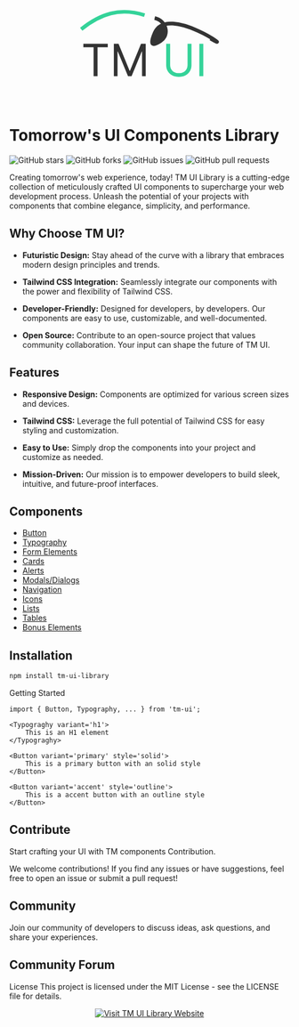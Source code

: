 <p align="center">
<svg width="250" height="200" viewBox="0 0 1130 628" fill="none" xmlns="http://www.w3.org/2000/svg">
<path d="M27.5527 303.496V275.103H225.793V303.496H142.677V539.423H110.669V303.496H27.5527ZM275.192 275.103H313.395L403.222 494.509H406.32L496.147 275.103H534.35V539.423H504.407V338.601H501.826L419.226 539.423H390.316L307.716 338.601H305.135V539.423H275.192V275.103Z" fill="#333333"/>
<path d="M874.205 275.103H906.212V450.112C906.212 468.181 901.953 484.313 893.435 498.51C885.003 512.621 873.086 523.764 857.685 531.938C842.283 540.026 824.214 544.069 803.478 544.069C782.742 544.069 764.673 540.026 749.272 531.938C733.87 523.764 721.911 512.621 713.392 498.51C704.96 484.313 700.744 468.181 700.744 450.112V275.103H732.752V447.53C732.752 460.437 735.591 471.923 741.27 481.99C746.949 491.971 755.037 499.844 765.534 505.609C776.117 511.288 788.765 514.127 803.478 514.127C818.192 514.127 830.84 511.288 841.423 505.609C852.006 499.844 860.094 491.971 865.687 481.99C871.365 471.923 874.205 460.437 874.205 447.53V275.103ZM1002.14 275.103V539.423H970.131V275.103H1002.14Z" fill="#34D399"/>
<path d="M607.082 187.424C559.049 297.213 598.077 291.959 655.129 253.378C703.927 220.379 708.442 162.447 682.234 119.209C649.476 129.703 622.992 151.059 607.082 187.424Z" fill="#333333"/>
<path d="M607.086 66.2766V66.2766C698.491 85.8635 732.565 201.012 655.129 253.378C598.077 291.959 559.049 297.213 607.082 187.424C713.086 -54.8703 1288.54 369.144 1061.39 232.854" stroke="#333333" stroke-width="30.2867"/>
<path d="M10 157.137C164.522 32.2657 324.578 -21.7404 524.875 43.2186" stroke="#34D399" stroke-width="30.2867"/>
</svg>
  <!-- <img src="/images/logo1.png" alt="TM UI Library Logo" width="200" /> -->
</p>

# Tomorrow's UI Components Library

![GitHub stars](https://img.shields.io/github/stars/bobbyhalljr/TM-UI-Open-Source.svg?style=social)
![GitHub forks](https://img.shields.io/github/forks/bobbyhalljr/TM-UI-Open-Source.svg?style=social)
![GitHub issues](https://img.shields.io/github/issues/bobbyhalljr/TM-UI-Open-Source.svg)
![GitHub pull requests](https://img.shields.io/github/issues-pr/bobbyhalljr/TM-UI-Open-Source.svg)

Creating tomorrow's web experience, today! TM UI Library is a cutting-edge collection of meticulously crafted UI components to supercharge your web development process. Unleash the potential of your projects with components that combine elegance, simplicity, and performance.

## Why Choose TM UI?

- **Futuristic Design:** Stay ahead of the curve with a library that embraces modern design principles and trends.

- **Tailwind CSS Integration:** Seamlessly integrate our components with the power and flexibility of Tailwind CSS.

- **Developer-Friendly:** Designed for developers, by developers. Our components are easy to use, customizable, and well-documented.

- **Open Source:** Contribute to an open-source project that values community collaboration. Your input can shape the future of TM UI.

## Features

- **Responsive Design:** Components are optimized for various screen sizes and devices.
  
- **Tailwind CSS:** Leverage the full potential of Tailwind CSS for easy styling and customization.

- **Easy to Use:** Simply drop the components into your project and customize as needed.

- **Mission-Driven:** Our mission is to empower developers to build sleek, intuitive, and future-proof interfaces.

## Components

- [Button](#)
- [Typography](#)
- [Form Elements](#)
- [Cards](#)
- [Alerts](#)
- [Modals/Dialogs](#)
- [Navigation](#)
- [Icons](#)
- [Lists](#)
- [Tables](#)
- [Bonus Elements](#)

## Installation

```bash
npm install tm-ui-library
```

Getting Started

```
import { Button, Typography, ... } from 'tm-ui';

<Typograghy variant='h1'>
    This is an H1 element
</Typograghy>

<Button variant='primary' style='solid'>
    This is a primary button with an solid style
</Button>

<Button variant='accent' style='outline'>
    This is a accent button with an outline style
</Button>
```

## Contribute

Start crafting your UI with TM components
Contribution.

We welcome contributions! If you find any issues or have suggestions, feel free to open an issue or submit a pull request! 

## Community
Join our community of developers to discuss ideas, ask questions, and share your experiences.

## Community Forum

License
This project is licensed under the MIT License - see the LICENSE file for details.

<p align="center">
  <a href="https://tm-ui-library.com" target="_blank">
    <img src="/images/logo.png" alt="Visit TM UI Library Website" />
  </a>
</p>
